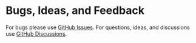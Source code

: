 # Bugs, Ideas, and Feedback

For bugs please use [GitHub Issues](https://github.com/vitusortner/froom/issues).
For questions, ideas, and discussions use [GitHub Discussions](https://github.com/vitusortner/froom/discussions).
